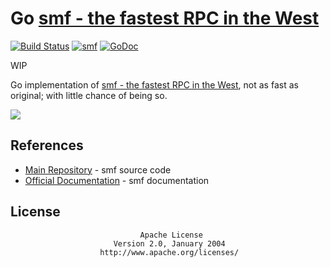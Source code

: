 # Go [smf - the fastest RPC in the West](https://github.com/smfrpc/smf/)
[![Build Status](https://travis-ci.org/smfrpc/smf-go.svg?branch=master)](https://travis-ci.org/smfrpc/smf-go)
[![smf](https://img.shields.io/badge/project-smf-blue.svg?style=flat-square)](https://github.com/senior7515/smf)
[![GoDoc](https://godoc.org/github.com/ipfn/go-ipfn?status.svg)](https://godoc.org/github.com/crackcomm/go-smf)

WIP

Go implementation of [smf - the fastest RPC in the West](https://github.com/smfrpc/smf/), not as fast as original; with little chance of being so.

![](./plot.png)

## References

* [Main Repository](https://github.com/smfrpc/smf) - smf source code
* [Official Documentation](https://smfrpc.github.io/smf/) - smf documentation

## License

                                 Apache License
                           Version 2.0, January 2004
                        http://www.apache.org/licenses/
